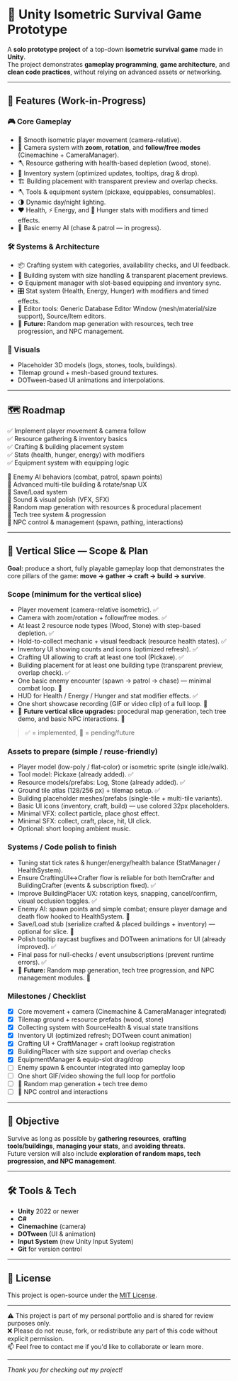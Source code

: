 # 🧱 Unity Isometric Survival Game Prototype

A **solo prototype project** of a top-down **isometric survival game** made in **Unity**.  
The project demonstrates **gameplay programming**, **game architecture**, and **clean code practices**, without relying on advanced assets or networking.

---

## 🚀 Features (Work-in-Progress)

### 🎮 Core Gameplay
- 🧭 Smooth isometric player movement (camera-relative).  
- 🎥 Camera system with **zoom**, **rotation**, and **follow/free modes** (Cinemachine + CameraManager).  
- 🪓 Resource gathering with health-based depletion (wood, stone).  
- 🎒 Inventory system (optimized updates, tooltips, drag & drop).  
- 🏗️ Building placement with transparent preview and overlap checks.  
- 🪓 Tools & equipment system (pickaxe, equippables, consumables).  
- 🌗 Dynamic day/night lighting.  
- ❤️ Health, ⚡ Energy, and 🍗 Hunger stats with modifiers and timed effects.  
- 👾 Basic enemy AI (chase & patrol — in progress).  

### 🛠 Systems & Architecture
- 📦 Crafting system with categories, availability checks, and UI feedback.  
- 🔨 Building system with size handling & transparent placement previews.  
- ⚙️ Equipment manager with slot-based equipping and inventory sync.  
- 🎛️ Stat system (Health, Energy, Hunger) with modifiers and timed effects.  
- 🧩 Editor tools: Generic Database Editor Window (mesh/material/size support), Source/Item editors.  
- 🌱 **Future:** Random map generation with resources, tech tree progression, and NPC management.

### 🎨 Visuals
- Placeholder 3D models (logs, stones, tools, buildings).  
- Tilemap ground + mesh-based ground textures.  
- DOTween-based UI animations and interpolations.

---

## 🗺️ Roadmap

✅ Implement player movement & camera follow  
✅ Resource gathering & inventory basics  
✅ Crafting & building placement system  
✅ Stats (health, hunger, energy) with modifiers  
✅ Equipment system with equipping logic  

🔲 Enemy AI behaviors (combat, patrol, spawn points)  
🔲 Advanced multi-tile building & rotate/snap UX  
🔲 Save/Load system  
🔲 Sound & visual polish (VFX, SFX)  
🔲 Random map generation with resources & procedural placement  
🔲 Tech tree system & progression  
🔲 NPC control & management (spawn, pathing, interactions)

---

## 🧭 Vertical Slice — Scope & Plan

**Goal:** produce a short, fully playable gameplay loop that demonstrates the core pillars of the game: **move → gather → craft → build → survive**.  

### Scope (minimum for the vertical slice)
- Player movement (camera-relative isometric). ✅  
- Camera with zoom/rotation + follow/free modes. ✅  
- At least 2 resource node types (Wood, Stone) with step-based depletion. ✅  
- Hold-to-collect mechanic + visual feedback (resource health states). ✅  
- Inventory UI showing counts and icons (optimized refresh). ✅  
- Crafting UI allowing to craft at least one tool (Pickaxe). ✅  
- Building placement for at least one building type (transparent preview, overlap check). ✅  
- One basic enemy encounter (spawn → patrol → chase) — minimal combat loop. 🔲  
- HUD for Health / Energy / Hunger and stat modifier effects. ✅  
- One short showcase recording (GIF or video clip) of a full loop. 🔲  
- 🌱 **Future vertical slice upgrades:** procedural map generation, tech tree demo, and basic NPC interactions. 🔲  

> ✅ = implemented, 🔲 = pending/future  

### Assets to prepare (simple / reuse-friendly)
- Player model (low-poly / flat-color) or isometric sprite (single idle/walk).  
- Tool model: Pickaxe (already added). ✅  
- Resource models/prefabs: Log, Stone (already added). ✅  
- Ground tile atlas (128/256 px) + tilemap setup. ✅  
- Building placeholder meshes/prefabs (single-tile + multi-tile variants).  
- Basic UI icons (inventory, craft, build) — use colored 32px placeholders.  
- Minimal VFX: collect particle, place ghost effect.  
- Minimal SFX: collect, craft, place, hit, UI click.  
- Optional: short looping ambient music.  

### Systems / Code polish to finish
- Tuning stat tick rates & hunger/energy/health balance (StatManager / HealthSystem).  
- Ensure CraftingUI↔Crafter flow is reliable for both ItemCrafter and BuildingCrafter (events & subscription fixed). ✅  
- Improve BuildingPlacer UX: rotation keys, snapping, cancel/confirm, visual occlusion toggles. ✅  
- Enemy AI: spawn points and simple combat; ensure player damage and death flow hooked to HealthSystem. 🔲  
- Save/Load stub (serialize crafted & placed buildings + inventory) — optional for slice. 🔲  
- Polish tooltip raycast bugfixes and DOTween animations for UI (already improved). ✅  
- Final pass for null-checks / event unsubscriptions (prevent runtime errors). ✅  
- 🌱 **Future:** Random map generation, tech tree progression, and NPC management modules. 🔲  

### Milestones / Checklist
- [x] Core movement + camera (Cinemachine & CameraManager integrated)  
- [x] Tilemap ground + resource prefabs (wood, stone)  
- [x] Collecting system with SourceHealth & visual state transitions  
- [x] Inventory UI (optimized refresh; DOTween count animation)  
- [x] Crafting UI + CraftManager + craft lookup registration  
- [x] BuildingPlacer with size support and overlap checks  
- [x] EquipmentManager & equip-slot drag/drop  
- [ ] Enemy spawn & encounter integrated into gameplay loop  
- [ ] One short GIF/video showing the full loop for portfolio  
- [ ] 🌱 Random map generation + tech tree demo  
- [ ] 🌱 NPC control and interactions  

---

## 🎯 Objective

Survive as long as possible by **gathering resources**, **crafting tools/buildings**, **managing your stats**, and **avoiding threats**.  
Future version will also include **exploration of random maps, tech progression, and NPC management**.  

---

## 🛠️ Tools & Tech

- **Unity** 2022 or newer  
- **C#**  
- **Cinemachine** (camera)  
- **DOTween** (UI & animation)  
- **Input System** (new Unity Input System)  
- **Git** for version control  

---

## 📜 License

This project is open-source under the [MIT License](LICENSE).  

---

⚠️ This project is part of my personal portfolio and is shared for review purposes only.  
❌ Please do not reuse, fork, or redistribute any part of this code without explicit permission.  
📫 Feel free to contact me if you'd like to collaborate or learn more.  

---

*Thank you for checking out my project!*
